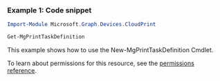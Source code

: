 ### Example 1: Code snippet

```powershellImport-Module Microsoft.Graph.Devices.CloudPrint

Get-MgPrintTaskDefinition
```
This example shows how to use the New-MgPrintTaskDefinition Cmdlet.
To learn about permissions for this resource, see the [permissions reference](/graph/permissions-reference).

